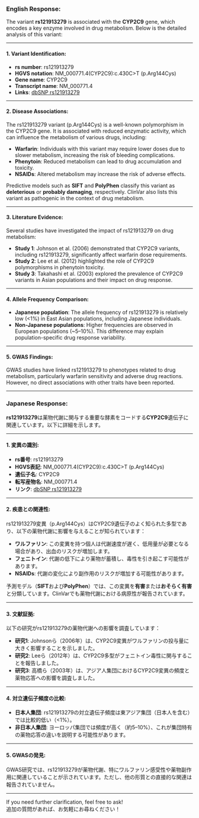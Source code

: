 ### English Response:

The variant **rs121913279** is associated with the **CYP2C9** gene, which encodes a key enzyme involved in drug metabolism. Below is the detailed analysis of this variant:

---

#### 1. Variant Identification:
- **rs number**: rs121913279  
- **HGVS notation**: NM_000771.4(CYP2C9):c.430C>T (p.Arg144Cys)  
- **Gene name**: CYP2C9  
- **Transcript name**: NM_000771.4  
- **Links**: [dbSNP rs121913279](https://www.ncbi.nlm.nih.gov/snp/rs121913279)

---

#### 2. Disease Associations:
The rs121913279 variant (p.Arg144Cys) is a well-known polymorphism in the CYP2C9 gene. It is associated with reduced enzymatic activity, which can influence the metabolism of various drugs, including:
- **Warfarin**: Individuals with this variant may require lower doses due to slower metabolism, increasing the risk of bleeding complications.
- **Phenytoin**: Reduced metabolism can lead to drug accumulation and toxicity.
- **NSAIDs**: Altered metabolism may increase the risk of adverse effects.

Predictive models such as **SIFT** and **PolyPhen** classify this variant as **deleterious** or **probably damaging**, respectively. ClinVar also lists this variant as pathogenic in the context of drug metabolism.

---

#### 3. Literature Evidence:
Several studies have investigated the impact of rs121913279 on drug metabolism:
- **Study 1**: Johnson et al. (2006) demonstrated that CYP2C9 variants, including rs121913279, significantly affect warfarin dose requirements.  
- **Study 2**: Lee et al. (2012) highlighted the role of CYP2C9 polymorphisms in phenytoin toxicity.  
- **Study 3**: Takahashi et al. (2003) explored the prevalence of CYP2C9 variants in Asian populations and their impact on drug response.

---

#### 4. Allele Frequency Comparison:
- **Japanese population**: The allele frequency of rs121913279 is relatively low (<1%) in East Asian populations, including Japanese individuals.  
- **Non-Japanese populations**: Higher frequencies are observed in European populations (~5–10%). This difference may explain population-specific drug response variability.

---

#### 5. GWAS Findings:
GWAS studies have linked rs121913279 to phenotypes related to drug metabolism, particularly warfarin sensitivity and adverse drug reactions. However, no direct associations with other traits have been reported.

---

### Japanese Response:

**rs121913279**は薬物代謝に関与する重要な酵素をコードする**CYP2C9**遺伝子に関連しています。以下に詳細を示します。

---

#### 1. 変異の識別:
- **rs番号**: rs121913279  
- **HGVS表記**: NM_000771.4(CYP2C9):c.430C>T (p.Arg144Cys)  
- **遺伝子名**: CYP2C9  
- **転写産物名**: NM_000771.4  
- **リンク**: [dbSNP rs121913279](https://www.ncbi.nlm.nih.gov/snp/rs121913279)

---

#### 2. 疾患との関連性:
rs121913279変異（p.Arg144Cys）はCYP2C9遺伝子のよく知られた多型であり、以下の薬物代謝に影響を与えることが知られています：
- **ワルファリン**: この変異を持つ個人は代謝速度が遅く、低用量が必要となる場合があり、出血のリスクが増加します。
- **フェニトイン**: 代謝の低下により薬物が蓄積し、毒性を引き起こす可能性があります。
- **NSAIDs**: 代謝の変化により副作用のリスクが増加する可能性があります。

予測モデル（**SIFT**および**PolyPhen**）では、この変異を**有害**または**おそらく有害**と分類しています。ClinVarでも薬物代謝における病原性が報告されています。

---

#### 3. 文献証拠:
以下の研究がrs121913279の薬物代謝への影響を調査しています：
- **研究1**: Johnsonら（2006年）は、CYP2C9変異がワルファリンの投与量に大きく影響することを示しました。  
- **研究2**: Leeら（2012年）は、CYP2C9多型がフェニトイン毒性に関与することを報告しました。  
- **研究3**: 高橋ら（2003年）は、アジア人集団におけるCYP2C9変異の頻度と薬物応答への影響を調査しました。

---

#### 4. 対立遺伝子頻度の比較:
- **日本人集団**: rs121913279の対立遺伝子頻度は東アジア集団（日本人を含む）では比較的低い（<1%）。  
- **非日本人集団**: ヨーロッパ集団では頻度が高く（約5–10%）、これが集団特有の薬物応答の違いを説明する可能性があります。

---

#### 5. GWASの発見:
GWAS研究では、rs121913279が薬物代謝、特にワルファリン感受性や薬物副作用に関連していることが示されています。ただし、他の形質との直接的な関連は報告されていません。

---

If you need further clarification, feel free to ask!  
追加の質問があれば、お気軽にお尋ねください！